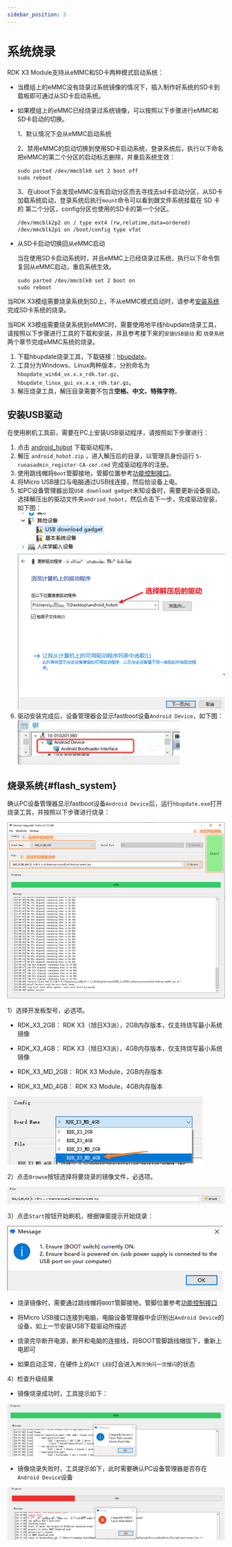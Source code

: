 ```yaml
---
sidebar_position: 3
---
```


# 系统烧录

RDK X3 Module支持从eMMC和SD卡两种模式启动系统：

- 当模组上的eMMC没有烧录过系统镜像的情况下，插入制作好系统的SD卡到载板即可通过从SD卡启动系统。

- 如果模组上的eMMC已经烧录过系统镜像，可以按照以下步骤进行eMMC和SD卡启动的切换。

  1、默认情况下会从eMMC启动系统

  2、禁用eMMC的启动切换到使用SD卡启动系统，登录系统后，执行以下命名把eMMC的第二个分区的启动标志删除，并重启系统生效：

  ```
  sudo parted /dev/mmcblk0 set 2 boot off
  sudo reboot
  ```

  3、在uboot下会发现eMMC没有启动分区而去寻找去sd卡启动分区，从SD卡加载系统启动，登录系统后执行`mount`命令可以看到跟文件系统挂载在 SD 卡的 第二个分区，config分区也使用的SD卡的第一个分区。

  ```
  /dev/mmcblk2p2 on / type ext4 (rw,relatime,data=ordered) 
  /dev/mmcblk2p1 on /boot/config type vfat
  ```

- 从SD卡启动切换回从eMMC启动

  当在使用SD卡启动系统时，并且eMMC上已经烧录过系统，执行以下命令恢复回从eMMC启动，重启系统生效。

  ```
  sudo parted /dev/mmcblk0 set 2 boot on
  sudo reboot
  ```

当RDK X3模组需要烧录系统到SD上，不从eMMC模式启动时，请参考[安装系统](../getting_start/install_os.md)完成SD卡系统的烧录。

当RDK X3模组需要烧录系统到eMMC时，需要使用地平线hbupdate烧录工具，请按照以下步骤进行工具的下载和安装，并且参考接下来的`安装USB驱动` 和 `烧录系统`两个章节完成eMMC系统的烧录。

1. 下载hbupdate烧录工具，下载链接：[hbupdate](http://archive.sunrisepi.tech/downloads/hbupdate/)。
2. 工具分为Windows、Linux两种版本，分别命名为 `hbupdate_win64_vx.x.x_rdk.tar.gz`、 `hbupdate_linux_gui_vx.x.x_rdk.tar.gz`。
3. 解压烧录工具，解压目录需要不包含**空格、中文、特殊字符**。

## 安装USB驱动

在使用刷机工具前，需要在PC上安装USB驱动程序，请按照如下步骤进行：

1. 点击 [android_hobot](http://archive.sunrisepi.tech/downloads/hbupdate/android_hobot.zip) 下载驱动程序。
2. 解压 `android_hobot.zip` ，进入解压后的目录，以管理员身份运行 `5-runasadmin_register-CA-cer.cmd` 完成驱动程序的注册。
3. 使用跳线帽将`Boot`管脚接地，管脚位置参考[功能控制接口](./rdk_x3_module.md#功能控制接口)。
4. 将Micro USB接口与电脑通过USB线连接，然后给设备上电。
5. 如PC设备管理器出现`USB download gadget`未知设备时，需要更新设备驱动，选择解压出的驱动文件夹`andriod_hobot`，然后点击下一步，完成驱动安装，如下图：  
   ![image-usb-driver1](./image/rdk_x3_module/image-usb-driver1.png)  
   ![image-usb-driver2](./image/rdk_x3_module/image-usb-driver2.png)
6. 驱动安装完成后，设备管理器会显示fastboot设备`Android Device`，如下图：
   ![image-usb-driver3](./image/rdk_x3_module/image-usb-driver3.png)

## 烧录系统{#flash_system}

确认PC设备管理器显示fastboot设备`Android Device`后，运行`hbupdate.exe`打开烧录工具，并按照以下步骤进行烧录：

![image-flash-system1](./image/rdk_x3_module/image-flash-system1.png)

1）选择开发板型号，必选项。

- RDK_X3_2GB： RDK X3（旭日X3派），2GB内存版本，仅支持烧写最小系统镜像

- RDK_X3_4GB： RDK X3（旭日X3派），4GB内存版本，仅支持烧写最小系统镜像

- RDK_X3_MD_2GB： RDK X3 Module，2GB内存版本

- RDK_X3_MD_4GB： RDK X3 Module，4GB内存版本

![image-flash-system2](./image/rdk_x3_module/image-flash-system2.png)

2）点击`Browse`按钮选择将要烧录的镜像文件，必选项。

![image-flash-system3](./image/rdk_x3_module/image-flash-system3.png)

3）点击`Start`按钮开始刷机，根据弹窗提示开始烧录：

![image-flash-system4](./image/rdk_x3_module/image-flash-system4.png)

- 烧录镜像时，需要通过跳线帽将`BOOT`管脚接地，管脚位置参考[功能控制接口](./rdk_x3_module.md#功能控制接口)

- 将Micro USB接口连接到电脑，电脑设备管理器中会识别出`Android Device`的设备，如上一节安装USB下载驱动所描述

- 烧录完毕断开电源，断开和电脑的连接线，将BOOT管脚跳线帽拔下，重新上电即可

- 如果启动正常，在硬件上的`ACT LED`灯会进入`两次快闪一次慢闪`的状态

4）检查升级结果

- 镜像烧录成功时，工具提示如下：

![image-flash-system6](./image/rdk_x3_module/image-flash-system6.png)

- 镜像烧录失败时，工具提示如下，此时需要确认PC设备管理器是否存在`Android Device`设备

![image-flash-system7](./image/rdk_x3_module/image-flash-system7.png)
